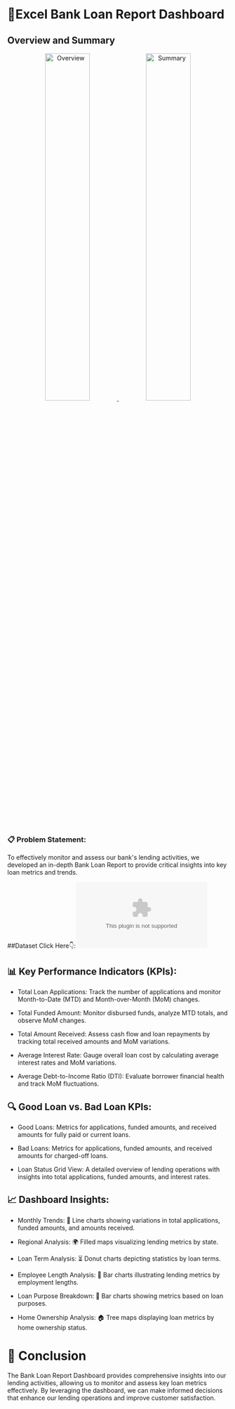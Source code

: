 # 🚀Excel Bank Loan Report Dashboard

## Overview and Summary

<p align="center">
  <a href="https://github.com/KrishnaBabu-Khethavath/Excel-Bank-Loan-Report-Dashboard-/blob/main/overview.png" target="_blank">
    <img src="https://github.com/KrishnaBabu-Khethavath/Excel-Bank-Loan-Report-Dashboard-/blob/main/overview.png" alt="Overview" width="45%" />
  </a>
  <a href="https://github.com/KrishnaBabu-Khethavath/Excel-Bank-Loan-Report-Dashboard-/blob/main/summary.png" target="_blank">
    <img src="https://github.com/KrishnaBabu-Khethavath/Excel-Bank-Loan-Report-Dashboard-/blob/main/summary.png" alt="Summary" width="45%" />
  </a>
</p>

### 📋 Problem Statement: 
To effectively monitor and assess our bank's lending activities, we developed an in-depth Bank Loan Report to provide critical insights into key loan metrics and trends.

##Dataset Click Here👇:![](https://github.com/KrishnaBabu-Khethavath/Excel-Bank-Loan-Report-Dashboard-/blob/main/Bank_loan.xlsx)

## 📊 Key Performance Indicators (KPIs):

- Total Loan Applications: Track the number of applications and monitor Month-to-Date (MTD) and Month-over-Month (MoM) changes.

- Total Funded Amount: Monitor disbursed funds, analyze MTD totals, and observe MoM changes.

- Total Amount Received: Assess cash flow and loan repayments by tracking total received amounts and MoM variations.

- Average Interest Rate: Gauge overall loan cost by calculating average interest rates and MoM variations.

- Average Debt-to-Income Ratio (DTI): Evaluate borrower financial health and track MoM fluctuations.

## 🔍 Good Loan vs. Bad Loan KPIs:

- Good Loans: Metrics for applications, funded amounts, and received amounts for fully paid or current loans.

- Bad Loans: Metrics for applications, funded amounts, and received amounts for charged-off loans.

- Loan Status Grid View: A detailed overview of lending operations with insights into total applications, funded amounts, and interest rates.

## 📈 Dashboard Insights:

- Monthly Trends: 📅 Line charts showing variations in total applications, funded amounts, and amounts received.

- Regional Analysis: 🌍 Filled maps visualizing lending metrics by state.

- Loan Term Analysis: ⏳ Donut charts depicting statistics by loan terms.

- Employee Length Analysis: 💼 Bar charts illustrating lending metrics by employment lengths.

- Loan Purpose Breakdown: 📝 Bar charts showing metrics based on loan purposes.

- Home Ownership Analysis: 🏠 Tree maps displaying loan metrics by home ownership status.

# 🏁 Conclusion
The Bank Loan Report Dashboard provides comprehensive insights into our lending activities, allowing us to monitor and assess key loan metrics effectively. By leveraging the dashboard, we can make informed decisions that enhance our lending operations and improve customer satisfaction.
